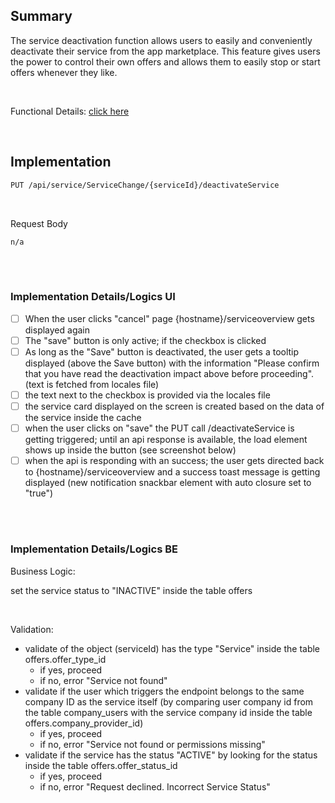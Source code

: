 ## Summary

The service deactivation function allows users to easily and conveniently deactivate their service from the app marketplace. 
This feature gives users the power to control their own offers and allows them to easily stop or start offers whenever they like.

<br>

Functional Details: [click here](/docs/05.%20Service(s)/05.%20Service%20Change%20Process/02.%20Service%20Deactivation.md)

<br>

## Implementation

```diff
PUT /api/service/ServiceChange/{serviceId}/deactivateService
```

<br>

Request Body

    n/a

<br>
<br>

### Implementation Details/Logics UI

* [ ] When the user clicks "cancel" page {hostname}/serviceoverview  gets displayed again
* [ ] The "save" button is only active; if the checkbox is clicked
* [ ] As long as the "Save" button is deactivated, the user gets a tooltip displayed (above the Save button) with the information "Please confirm that you have read the deactivation impact above before proceeding". (text is fetched from locales file)
* [ ] the text next to the checkbox is provided via the locales file
* [ ] the service card displayed on the screen is created based on the data of the service inside the cache
* [ ] when the user clicks on "save" the PUT call /deactivateService is getting triggered; until an api response is available, the load element shows up inside the button (see screenshot below)
* [ ] when the api is responding with an success; the user gets directed back to {hostname}/serviceoverview and a success toast message is getting displayed (new notification snackbar element with auto closure set to "true")

<br>
<br>

### Implementation Details/Logics BE

Business Logic:

set the service status to "INACTIVE" inside the table offers

<br>

Validation:

* validate of the object (serviceId) has the type "Service" inside the table offers.offer_type_id
  * if yes, proceed
  * if no, error "Service not found"
* validate if the user which triggers the endpoint belongs to the same company ID as the service itself (by comparing user company id from the table company_users with the service company id inside the table offers.company_provider_id)
  * if yes, proceed
  * if no, error "Service not found or permissions missing"
* validate if the service has the status "ACTIVE" by looking for the status inside the table offers.offer_status_id
  * if yes, proceed
  * if no, error "Request declined. Incorrect Service Status"

<br>
<br>
